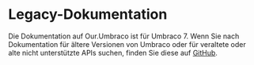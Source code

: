 # Legacy-Dokumentation

Die Dokumentation auf Our.Umbraco ist für Umbraco 7. Wenn Sie nach Dokumentation für ältere Versionen von Umbraco oder für veraltete oder alte nicht unterstützte APIs suchen, finden Sie diese auf [GitHub](https://github.com/umbraco/UmbracoDocs/blob/v7-documentation/index.md).